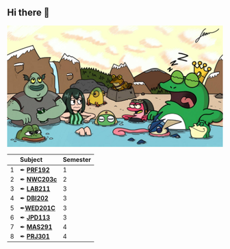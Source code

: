## Hi there 👋

<img src="https://github.com/FPT-Xavalo/.github/blob/main/profile/frog.jpg" alt="Frog">

| |  Subject  | Semester |
| :--- | :---  |  :---  |
| 1 | ✒ [**PRF192**](https://github.com/FPT-Xavalo/PRF192) | 1 |
| 2 | ✒ [**NWC203c**](https://github.com/FPT-Xavalo/NWC203c) | 2 |
| 3 | ✒ [**LAB211**](https://github.com/FPT-Xavalo/LAB211) | 3 |
| 4 |✒ [**DBI202**](https://github.com/FPT-Xavalo/DBI202) | 3 |
| 5 |  ✒[**WED201C**](https://github.com/FPT-Xavalo/WED201c) | 3 |
| 6 |✒ [**JPD113**](https://github.com/FPT-Xavalo/JPD113) | 3 |
| 7 | ✒ [**MAS291**](https://github.com/FPT-Xavalo/MAS291) | 4 |
| 8 |✒ [**PRJ301**](https://github.com/FPT-Xavalo/PRJ301) | 4 |
